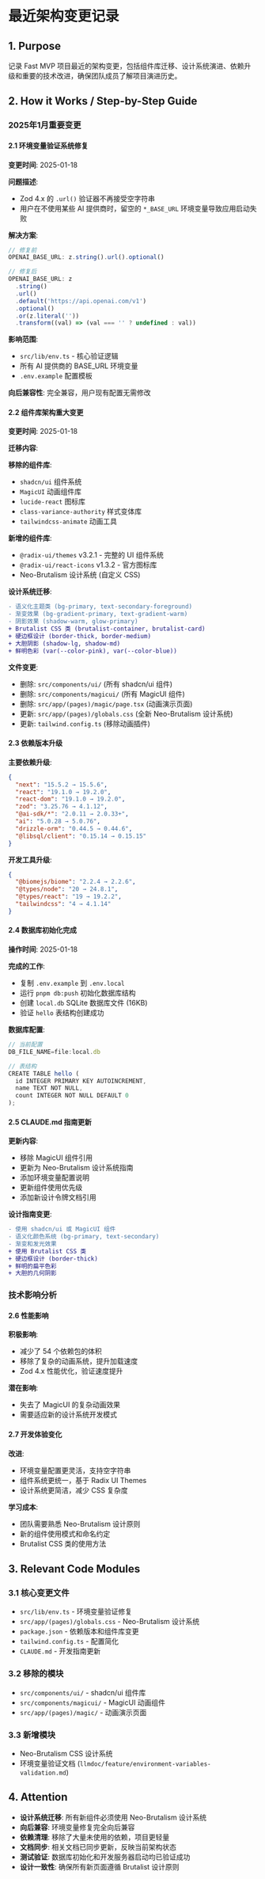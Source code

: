 # 最近架构变更记录

## 1. Purpose

记录 Fast MVP 项目最近的架构变更，包括组件库迁移、设计系统演进、依赖升级和重要的技术改进，确保团队成员了解项目演进历史。

## 2. How it Works / Step-by-Step Guide

### 2025年1月重要变更

#### 2.1 环境变量验证系统修复

**变更时间**: 2025-01-18

**问题描述**:
- Zod 4.x 的 `.url()` 验证器不再接受空字符串
- 用户在不使用某些 AI 提供商时，留空的 `*_BASE_URL` 环境变量导致应用启动失败

**解决方案**:
```typescript
// 修复前
OPENAI_BASE_URL: z.string().url().optional()

// 修复后
OPENAI_BASE_URL: z
  .string()
  .url()
  .default('https://api.openai.com/v1')
  .optional()
  .or(z.literal(''))
  .transform((val) => (val === '' ? undefined : val))
```

**影响范围**:
- `src/lib/env.ts` - 核心验证逻辑
- 所有 AI 提供商的 BASE_URL 环境变量
- `.env.example` 配置模板

**向后兼容性**: 完全兼容，用户现有配置无需修改

#### 2.2 组件库架构重大变更

**变更时间**: 2025-01-18

**迁移内容**:

**移除的组件库**:
- `shadcn/ui` 组件系统
- `MagicUI` 动画组件库
- `lucide-react` 图标库
- `class-variance-authority` 样式变体库
- `tailwindcss-animate` 动画工具

**新增的组件库**:
- `@radix-ui/themes` v3.2.1 - 完整的 UI 组件系统
- `@radix-ui/react-icons` v1.3.2 - 官方图标库
- Neo-Brutalism 设计系统 (自定义 CSS)

**设计系统迁移**:
```diff
- 语义化主题类 (bg-primary, text-secondary-foreground)
- 渐变效果 (bg-gradient-primary, text-gradient-warm)
- 阴影效果 (shadow-warm, glow-primary)
+ Brutalist CSS 类 (brutalist-container, brutalist-card)
+ 硬边框设计 (border-thick, border-medium)
+ 大胆阴影 (shadow-lg, shadow-md)
+ 鲜明色彩 (var(--color-pink), var(--color-blue))
```

**文件变更**:
- 删除: `src/components/ui/` (所有 shadcn/ui 组件)
- 删除: `src/components/magicui/` (所有 MagicUI 组件)
- 删除: `src/app/(pages)/magic/page.tsx` (动画演示页面)
- 更新: `src/app/(pages)/globals.css` (全新 Neo-Brutalism 设计系统)
- 更新: `tailwind.config.ts` (移除动画插件)

#### 2.3 依赖版本升级

**主要依赖升级**:
```json
{
  "next": "15.5.2 → 15.5.6",
  "react": "19.1.0 → 19.2.0",
  "react-dom": "19.1.0 → 19.2.0",
  "zod": "3.25.76 → 4.1.12",
  "@ai-sdk/*": "2.0.11 → 2.0.33+",
  "ai": "5.0.28 → 5.0.76",
  "drizzle-orm": "0.44.5 → 0.44.6",
  "@libsql/client": "0.15.14 → 0.15.15"
}
```

**开发工具升级**:
```json
{
  "@biomejs/biome": "2.2.4 → 2.2.6",
  "@types/node": "20 → 24.8.1",
  "@types/react": "19 → 19.2.2",
  "tailwindcss": "4 → 4.1.14"
}
```

#### 2.4 数据库初始化完成

**操作时间**: 2025-01-18

**完成的工作**:
- 复制 `.env.example` 到 `.env.local`
- 运行 `pnpm db:push` 初始化数据库结构
- 创建 `local.db` SQLite 数据库文件 (16KB)
- 验证 `hello` 表结构创建成功

**数据库配置**:
```typescript
// 当前配置
DB_FILE_NAME=file:local.db

// 表结构
CREATE TABLE hello (
  id INTEGER PRIMARY KEY AUTOINCREMENT,
  name TEXT NOT NULL,
  count INTEGER NOT NULL DEFAULT 0
);
```

#### 2.5 CLAUDE.md 指南更新

**更新内容**:
- 移除 MagicUI 组件引用
- 更新为 Neo-Brutalism 设计系统指南
- 添加环境变量配置说明
- 更新组件使用优先级
- 添加新设计令牌文档引用

**设计指南变更**:
```diff
- 使用 shadcn/ui 或 MagicUI 组件
- 语义化颜色系统 (bg-primary, text-secondary)
- 渐变和发光效果
+ 使用 Brutalist CSS 类
+ 硬边框设计 (border-thick)
+ 鲜明的扁平色彩
+ 大胆的几何阴影
```

### 技术影响分析

#### 2.6 性能影响

**积极影响**:
- 减少了 54 个依赖包的体积
- 移除了复杂的动画系统，提升加载速度
- Zod 4.x 性能优化，验证速度提升

**潜在影响**:
- 失去了 MagicUI 的复杂动画效果
- 需要适应新的设计系统开发模式

#### 2.7 开发体验变化

**改进**:
- 环境变量配置更灵活，支持空字符串
- 组件系统更统一，基于 Radix UI Themes
- 设计系统更简洁，减少 CSS 复杂度

**学习成本**:
- 团队需要熟悉 Neo-Brutalism 设计原则
- 新的组件使用模式和命名约定
- Brutalist CSS 类的使用方法

## 3. Relevant Code Modules

### 3.1 核心变更文件

- `src/lib/env.ts` - 环境变量验证修复
- `src/app/(pages)/globals.css` - Neo-Brutalism 设计系统
- `package.json` - 依赖版本和组件库变更
- `tailwind.config.ts` - 配置简化
- `CLAUDE.md` - 开发指南更新

### 3.2 移除的模块

- `src/components/ui/` - shadcn/ui 组件库
- `src/components/magicui/` - MagicUI 动画组件
- `src/app/(pages)/magic/` - 动画演示页面

### 3.3 新增模块

- Neo-Brutalism CSS 设计系统
- 环境变量验证文档 (`llmdoc/feature/environment-variables-validation.md`)

## 4. Attention

- **设计系统迁移**: 所有新组件必须使用 Neo-Brutalism 设计系统
- **向后兼容**: 环境变量修复完全向后兼容
- **依赖清理**: 移除了大量未使用的依赖，项目更轻量
- **文档同步**: 相关文档已同步更新，反映当前架构状态
- **测试验证**: 数据库初始化和开发服务器启动均已验证成功
- **设计一致性**: 确保所有新页面遵循 Brutalist 设计原则